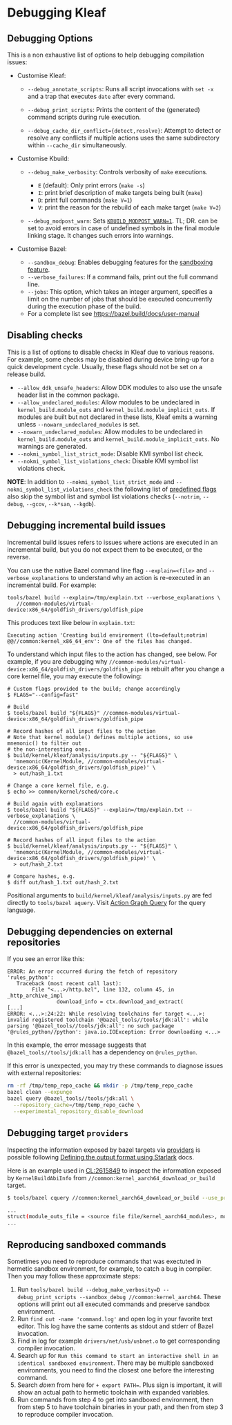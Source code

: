 # Debugging Kleaf

## Debugging Options

This is a non exhaustive list of options to help debugging compilation issues:

*   Customise Kleaf:

    *   `--debug_annotate_scripts`: Runs all script invocations with `set -x`
        and a trap that executes `date` after every command.

    *   `--debug_print_scripts`: Prints the content of the (generated) command
        scripts during rule execution.

    *   `--debug_cache_dir_conflict={detect,resolve}`: Attempt to detect or
        resolve any conflicts if multiple actions uses the same subdirectory
        within `--cache_dir` simultaneously.

*   Customise Kbuild:

    *   `--debug_make_verbosity`: Controls verbosity of `make` executions.
        *   `E` (default): Only print errors (`make -s`)
        *   `I`: print brief description of make targets being built (`make`)
        *   `D`: print full commands (`make V=1`)
        *   `V`: print the reason for the rebuild of each make target
            (`make V=2`)

    *   `--debug_modpost_warn`: Sets
        [`KBUILD_MODPOST_WARN=1`](https://www.kernel.org/doc/html/latest/kbuild/kbuild.html#kbuild-modpost-warn).
        TL; DR. can be set to avoid errors in case of undefined symbols in the
        final module linking stage. It changes such errors into warnings.

*   Customise Bazel:

    *   `--sandbox_debug`: Enables debugging features for the
        [sandboxing feature](https://bazel.build/docs/sandboxing).
    *   `--verbose_failures`: If a command fails, print out the full command
        line.
    *   `--jobs`: This option, which takes an integer argument, specifies a
        limit on the number of jobs that should be executed concurrently during
        the execution phase of the build.
    *   For a complete list see https://bazel.build/docs/user-manual

## Disabling checks

This is a list of options to disable checks in Kleaf due to various reasons. For
example, some checks may be disabled during device bring-up for a quick
development cycle. Usually, these flags should not be set on a release build.

*   `--allow_ddk_unsafe_headers`: Allow DDK modules to also use the unsafe
    header list in the common package.
*   `--allow_undeclared_modules`: Allow modules to be undeclared in
    `kernel_build.module_outs` and `kernel_build.module_implicit_outs`. If
    modules are built but not declared in these lists, Kleaf emits a warning
    unless `--nowarn_undeclared_modules` is set.
*   `--nowarn_undeclared_modules`: Allow modules to be undeclared in
    `kernel_build.module_outs` and `kernel_build.module_implicit_outs`. No
    warnings are generated.
*   `--nokmi_symbol_list_strict_mode`: Disable KMI symbol list check.
*   `--nokmi_symbol_list_violations_check`: Disable KMI symbol list violations
    check.

**NOTE**: In addition to `--nokmi_symbol_list_strict_mode` and
`--nokmi_symbol_list_violations_check` the following list of
[predefined flags](kernel_config.md#other-pre_defined-flags) also skip the
symbol list and symbol list violations checks (`--notrim`, `--debug`, `--gcov`,
`--k*san`, `--kgdb`).

## Debugging incremental build issues

Incremental build issues refers to issues where actions are executed in an
incremental build, but you do not expect them to be executed, or the reverse.

You can use the native Bazel command line flag `--explain=<file>` and
`--verbose_explanations` to understand why an action is re-executed in an
incremental build. For example:

```shell
tools/bazel build --explain=/tmp/explain.txt --verbose_explanations \
   //common-modules/virtual-device:x86_64/goldfish_drivers/goldfish_pipe
```

This produces text like below in `explain.txt`:

```
Executing action 'Creating build environment (lto=default;notrim) @@//common:kernel_x86_64_env': One of the files has changed.
```

To understand which input files to the action has changed, see below.
For example, if you are debugging why
`//common-modules/virtual-device:x86_64/goldfish_drivers/goldfish_pipe` is
rebuilt after you change a core kernel file, you may execute the following:

```shell
# Custom flags provided to the build; change accordingly
$ FLAGS="--config=fast"

# Build
$ tools/bazel build "${FLAGS}" //common-modules/virtual-device:x86_64/goldfish_drivers/goldfish_pipe

# Record hashes of all input files to the action
# Note that kernel_module() defines multiple actions, so use mnemonic() to filter out
# the non-interesting ones.
$ build/kernel/kleaf/analysis/inputs.py -- "${FLAGS}" \
  'mnemonic(KernelModule, //common-modules/virtual-device:x86_64/goldfish_drivers/goldfish_pipe)' \
  > out/hash_1.txt

# Change a core kernel file, e.g.
$ echo >> common/kernel/sched/core.c

# Build again with explanations
$ tools/bazel build "${FLAGS}" --explain=/tmp/explain.txt --verbose_explanations \
  //common-modules/virtual-device:x86_64/goldfish_drivers/goldfish_pipe

# Record hashes of all input files to the action
$ build/kernel/kleaf/analysis/inputs.py -- "${FLAGS}" \
  'mnemonic(KernelModule, //common-modules/virtual-device:x86_64/goldfish_drivers/goldfish_pipe)' \
  > out/hash_2.txt

# Compare hashes, e.g.
$ diff out/hash_1.txt out/hash_2.txt
```

Positional arguments to `build/kernel/kleaf/analysis/inputs.py` are fed directly
to `tools/bazel aquery`. Visit
[Action Graph Query](https://bazel.build/query/aquery) for the query language.

## Debugging dependencies on external repositories

If you see an error like this:

```
ERROR: An error occurred during the fetch of repository 'rules_python':
   Traceback (most recent call last):
        File "<...>/http.bzl", line 132, column 45, in _http_archive_impl
                download_info = ctx.download_and_extract(
[...]
ERROR: <...>:24:22: While resolving toolchains for target <...>: invalid registered toolchain '@bazel_tools//tools/jdk:all': while parsing '@bazel_tools//tools/jdk:all': no such package '@rules_python//python': java.io.IOException: Error downloading <...>
```

In this example, the error message suggests that `@bazel_tools//tools/jdk:all`
has a dependency on `@rules_python`.

If this error is unexpected, you may try these commands to diagnose issues with
external repositories:

```sh
rm -rf /tmp/temp_repo_cache && mkdir -p /tmp/temp_repo_cache
bazel clean --expunge
bazel query @bazel_tools//tools/jdk:all \
  --repository_cache=/tmp/temp_repo_cache \
  --experimental_repository_disable_download
```

## Debugging target `providers`

Inspecting the information exposed by bazel targets via
[providers](https://bazel.build/extending/rules#providers) is possible following
[Defining the output format using Starlark](https://bazel.build/query/cquery#output-format-definition)
docs.

Here is an example used in
[CL:2615849](https://android-review.googlesource.com/c/kernel/build/+/2615849)
to inspect the information exposed by `KernelBuildAbiInfo` from
`//common:kernel_aarch64_download_or_build` target.

```sh
$ tools/bazel cquery //common:kernel_aarch64_download_or_build --use_prebuilt_gki=10283028  --output=starlark --starlark:expr='providers(target)["//build/kernel/kleaf/impl:common_providers.bzl%KernelBuildAbiInfo"]'

...
struct(module_outs_file = <source file file/kernel_aarch64_modules>, modules_staging_archive = <source file file/modules_staging_dir.tar.gz>, src_protected_modules_list = <source file file/gki_aarch64_protected_modules>)
...

```

## Reproducing sandboxed commands

Sometimes you need to reproduce commands that was exectuted in hermetic sandbox
environment, for example, to catch a bug in compiler. Then you may follow these
approximate steps:

1. Run `tools/bazel build --debug_make_verbosity=D --debug_print_scripts
   --sandbox_debug //common:kernel_aarch64`. These options will print out all
   executed commands and preserve sandbox environment.
2. Run `find out -name 'command.log'` and open log in your favorite text editor.
   This log have the same contents as stdout and stderr of Bazel invocation.
3. Find in log for example `drivers/net/usb/usbnet.o` to get corresponding
   compiler invocation.
4. Search *up* for `Run this command to start an interactive shell in an
   identical sandboxed environment`. There may be multiple sandboxed
   environments, you need to find the closest one before the interesting
   command.
5. Search *down* from here for `+ export PATH=`. Plus sign is important, it will
   show an actual path to hermetic toolchain with expanded variables.
6. Run commands from step 4 to get into sandboxed environment, then from step 5
   to have toolchain binaries in your path, and then from step 3 to reproduce
   compiler invocation.
